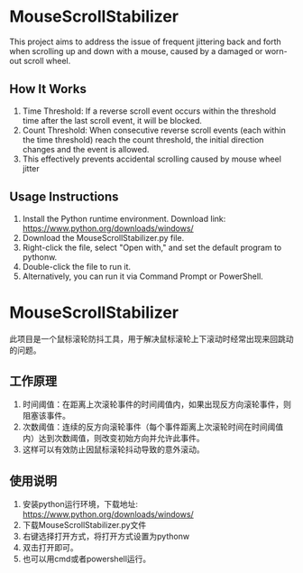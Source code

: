 # MouseScrollStabilizer
This project aims to address the issue of frequent jittering back and forth when scrolling up and down with a mouse, caused by a damaged or worn-out scroll wheel.

## How It Works
1. Time Threshold: If a reverse scroll event occurs within the threshold time after the last scroll event, it will be blocked.
2. Count Threshold: When consecutive reverse scroll events (each within the time threshold) reach the count threshold, the initial direction changes and the event is allowed.
3. This effectively prevents accidental scrolling caused by mouse wheel jitter

## Usage Instructions
1. Install the Python runtime environment. Download link: https://www.python.org/downloads/windows/
2. Download the MouseScrollStabilizer.py file.
3. Right-click the file, select "Open with," and set the default program to pythonw.
4. Double-click the file to run it.
5. Alternatively, you can run it via Command Prompt or PowerShell.

# MouseScrollStabilizer
此项目是一个鼠标滚轮防抖工具，用于解决鼠标滚轮上下滚动时经常出现来回跳动的问题。

## 工作原理
1. 时间阈值：在距离上次滚轮事件的时间阈值内，如果出现反方向滚轮事件，则阻塞该事件。
2. 次数阈值：连续的反方向滚轮事件（每个事件距离上次滚轮时间在时间阈值内）达到次数阈值，则改变初始方向并允许此事件。
3. 这样可以有效防止因鼠标滚轮抖动导致的意外滚动。

## 使用说明
1. 安装python运行环境，下载地址: https://www.python.org/downloads/windows/
2. 下载MouseScrollStabilizer.py文件
3. 右键选择打开方式，将打开方式设置为pythonw
4. 双击打开即可。
5. 也可以用cmd或者powershell运行。
